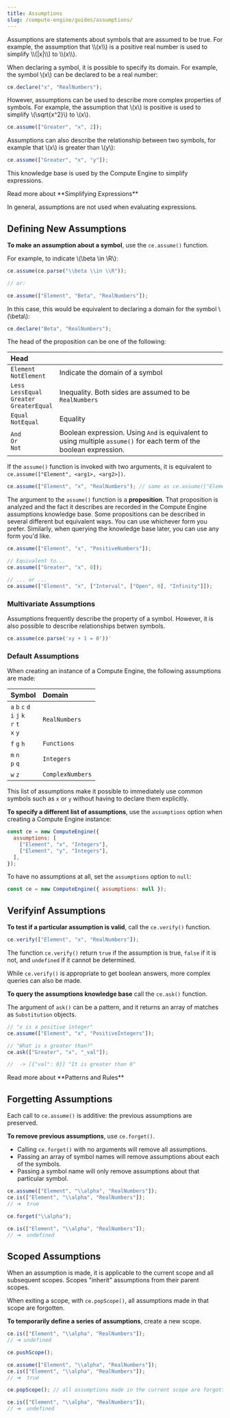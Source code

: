 ```yaml
---
title: Assumptions
slug: /compute-engine/guides/assumptions/
---
```


<Intro>
Assumptions are statements about symbols that are assumed to be true. For
example, the assumption that \\(x\\) is a positive real number is used to simplify
\\(|x|\\) to \\(x\\).
</Intro>

When declaring a symbol, it is possible to specify its domain. For example, the
symbol \\(x\\) can be declared to be a real number:

```js
ce.declare("x", "RealNumbers");
```

However, assumptions can be used to describe more complex properties of symbols.
For example, the assumption that \\(x\\) is positive is used to simplify
\\(\\sqrt\{x^2\}\\) to \\(x\\).

```js
ce.assume(["Greater", "x", 2]);
```

Assumptions can also describe the relationship between two symbols, for example
that \\(x\\) is greater than \\(y\\):

```js
ce.assume(["Greater", "x", "y"]);
```

This knowledge base is used by the Compute Engine to simplify
expressions.

<ReadMore path="/compute-engine/guides/simplify/" > 
Read more about **Simplifying Expressions** <Icon name="chevron-right-bold" />
</ReadMore>


In general, assumptions are not used when evaluating expressions.


<section id='defining-new-assumptions'>

## Defining New Assumptions

**To make an assumption about a symbol**, use the `ce.assume()` function.

For example, to indicate \\(\beta \in \R\\):

```js
ce.assume(ce.parse("\\beta \\in \\R"));

// or:

ce.assume(["Element", "Beta", "RealNumbers"]);
```

In this case, this would be equivalent to declaring a domain for the symbol
\\(\beta\\):

```js
ce.declare("Beta", "RealNumbers");
```

The head of the proposition can be one of the following:

<div className="symbols-table">

| Head                                                 |                                                                                                                     |
| :--------------------------------------------------- | :------------------------------------------------------------------------------------------------------------------ |
| `Element`<br/>`NotElement`                            | Indicate the domain of a symbol                                                                                     |
| `Less`<br/>`LessEqual`<br/>`Greater`<br/>`GreaterEqual` | Inequality. Both sides are assumed to be `RealNumbers`                                                               |
| `Equal`<br/>`NotEqual`                                | Equality                                                                                                            |
| `And`<br/>`Or`<br/>`Not`                               | Boolean expression. Using `And` is equivalent to using multiple `assume()` for each term of the boolean expression. |

</div>

If the `assume()` function is invoked with two arguments, it is equivalent to
`ce.assume(["Element", <arg1>, <arg2>])`.

```js example
ce.assume(["Element", "x", "RealNumbers"); // same as ce.assume(["Element", "x", "RealNumbers"])
```

The argument to the `assume()` function is a **proposition**. That proposition
is analyzed and the fact it describes are recorded in the Compute Engine
assumptions knowledge base. Some propositions can be described in several
different but equivalent ways. You can use whichever form you prefer. Similarly,
when querying the knowledge base later, you can use any form you'd like.

```js example
ce.assume(["Element", "x", "PositiveNumbers"]);

// Equivalent to...
ce.assume(["Greater", "x", 0]);

// ... or ...
ce.assume(["Element", "x", ["Interval", ["Open", 0], "Infinity"]]);
```


### Multivariate Assumptions

Assumptions frequently describe the property of a symbol. However, it is
also possible to describe relationships betwen symbols.

```js
ce.assume(ce.parse('xy + 1 = 0'))'
```


### Default Assumptions

When creating an instance of a Compute Engine, the following assumptions are
made:

<div className="symbols-table">

| Symbol                                               | Domain          |
| :--------------------------------------------------- | :-------------- |
| `a` `b` `c` `d`<br/>`i` `j` `k`<br/>`r` `t`<br/>`x` `y` | `RealNumbers`    |
| `f` `g` `h`                                          | `Functions`      |
| `m` `n`<br/>`p` `q`                                   | `Integers`       |
| `w` `z`                                              | `ComplexNumbers` |

</div>

This list of assumptions make it possible to immediately use common symbols such
as `x` or `y` without having to declare them explicitly.

**To specify a different list of assumptions**, use the `assumptions` option
when creating a Compute Engine instance:

```js
const ce = new ComputeEngine({
  assumptions: [
    ["Element", "x", "Integers"],
    ["Element", "y", "Integers"],
  ],
});
```

To have no assumptions at all, set the `assumptions` option to `null`:

```js
const ce = new ComputeEngine({ assumptions: null });
```


## Verifyinf Assumptions

**To test if a particular assumption is valid**, call the `ce.verify()` function.

```js
ce.verify(["Element", "x", "RealNumbers"]);
```


The function `ce.verify()` return `true` if the assumption is true, `false` if it is
not, and `undefined` if it cannot be determined.

While `ce.verify()` is appropriate to get boolean answers, more complex queries can
also be made.

**To query the assumptions knowledge base** call the `ce.ask()` function.

The argument of `ask()` can be a pattern, and it returns an array of matches as
`Substitution` objects.

```js
// "x is a positive integer"
ce.assume(["Element", "x", "PositiveIntegers"]);

// "What is x greater than?"
ce.ask(["Greater", "x", "_val"]);

//  -> [{"val": 0}] "It is greater than 0"
```

<ReadMore path="/compute-engine/guides/patterns-and-rules/" > 
Read more about **Patterns and Rules**<Icon name="chevron-right-bold" />
</ReadMore>


## Forgetting Assumptions

Each call to `ce.assume()` is additive: the previous assumptions are preserved.

**To remove previous assumptions**, use `ce.forget()`.

- Calling `ce.forget()` with no arguments will remove all assumptions.
- Passing an array of symbol names will remove assumptions about each of the
  symbols.
- Passing a symbol name will only remove assumptions about that particular
  symbol.

```js
ce.assume(["Element", "\\alpha", "RealNumbers"]);
ce.is(["Element", "\\alpha", "RealNumbers"]);
// ➔  true

ce.forget("\\alpha");

ce.is(["Element", "\\alpha", "RealNumbers"]);
// ➔  undefined
```

</section>

<section id='scoped-assumptions'>

## Scoped Assumptions

When an assumption is made, it is applicable to the current scope and all
subsequent scopes. Scopes "inherit" assumptions from their parent scopes.

When exiting a scope, with `ce.popScope()`, all assumptions made in that scope
are forgotten.

**To temporarily define a series of assumptions**, create a new scope.

```js
ce.is(["Element", "\\alpha", "RealNumbers"]);
// ➔ undefined

ce.pushScope();

ce.assume(["Element", "\\alpha", "RealNumbers"]);
ce.is(["Element", "\\alpha", "RealNumbers"]);
// ➔  true

ce.popScope(); // all assumptions made in the current scope are forgotten

ce.is(["Element", "\\alpha", "RealNumbers"]);
// ➔  undefined
```

</section>
